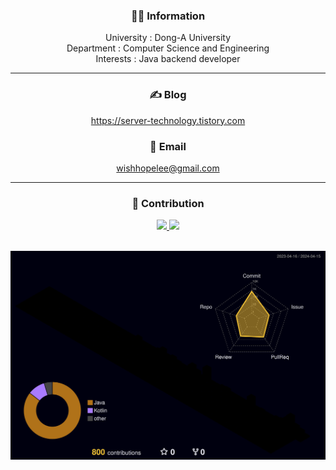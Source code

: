 <div align="center">

### 💁🏻 Information
University : Dong-A University
<br>
Department : Computer Science and Engineering
<br>
Interests : Java backend developer
___

### ✍️ Blog
https://server-technology.tistory.com

### 📧 Email  
wishhopelee@gmail.com

___
### 🎯 Contribution
<a href="s">
  <img src="https://github-readme-stats.vercel.app/api/top-langs/?username=w1shope&exclude_repo=w1shope&theme=tokyonight" />
</a>
<a href="s">
  <img src="https://github-readme-stats.vercel.app/api?username=w1shope&theme=tokyonight&show_icons=true" width="42%" />
</a>
<div>
<br>

<div>
  
![](./profile-3d-contrib/profile-night-rainbow.svg)
</div>

</div>
